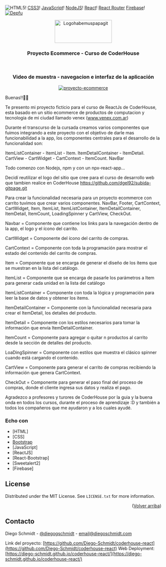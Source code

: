 ![HTML5](https://img.shields.io/badge/html5-%23E34F26.svg?style=for-the-badge&logo=html5&logoColor=white)!
[CSS3](https://img.shields.io/badge/css3-%231572B6.svg?style=for-the-badge&logo=css3&logoColor=white)!
[JavaScript](https://img.shields.io/badge/javascript-%23323330.svg?style=for-the-badge&logo=javascript&logoColor=%23F7DF1E)!
[NodeJS](https://img.shields.io/badge/node.js-6DA55F?style=for-the-badge&logo=node.js&logoColor=white)!
[React](https://img.shields.io/badge/react-%2320232a.svg?style=for-the-badge&logo=react&logoColor=%2361DAFB)!
[React Router](https://img.shields.io/badge/React_Router-CA4245?style=for-the-badge&logo=react-router&logoColor=white)
[Firebase](https://img.shields.io/badge/firebase-%23039BE5.svg?style=for-the-badge&logo=firebase)!
[![Depfu](https://badges.depfu.com/badges/c1e23923df3b75df61f1f1c2bf669962/status.svg)](https://depfu.com)
<br />
<div align="center">
  <a href="https://github.com/dgel92">
    <img src="https://diego-schmidt.github.io/coderhouse-react/static/media/logo.31c5442b01f1a5c30e92.webp" alt="Logohabemuspapagit " width="184" height="74">
  </a>

  <h3 align="center">Proyecto Ecommerce - Curso de CoderHouse</h3>
<br />
<h3 align="center">Video de muestra - navegacion e interfaz de la aplicación</h3>
  <a href="https://youtu.be/9LaFgNXDd3g">
    <img src="http://i3.ytimg.com/vi/9LaFgNXDd3g/hqdefault.jpg" alt="proyecto-ecommerce" >
  </a>

  <p align="center">
    
</div>

Buenas!!🥳🥳

Te presento mi proyecto ficticio para el curso de ReactJs de CoderHouse, esta basado en un sitio ecommerce de productos de computacion y tecnologia de mi ciudad llamado venex (www.venex.com.ar)

Durante el transcurso de la cursada creamos varios componentes que fuimos integrando a este proyecto con el objetivo de darle mas funcionabilidad a la app, los componentes centrales para el desarrollo de la funcionalidad son:

ItemListContainer - ItemList - Item.
ItemDetailContainer - ItemDetail.
CartView - CartWidget - CartContext - ItemCount.
NavBar

Todo comenzo con Nodejs, npm y con un npx-react-app...

Decidí reutilizar el logo del sitio que cree para el curso de desarrollo web que tambien realice en CoderHouse https://github.com/dgel92/subida-gitpage.git

Para crear la funcionalidad necesaria para un proyecto ecommerce con carrito tuvimos que crear varios componentes. NavBar, Footer, CartContext, CartWidget, Item, ItemList, ItemListContainer, ItemDetailContainer, ItemDetail, ItemCount, LoadingSpinner y CartView, CheckOut.

Navbar = Componente que contiene los links para la navegación dentro de la app, el logo y el ícono del carrito.

CartWidget = Componente del ícono del carrito de compras.


CartContext = Componente con toda la programación para mostrar el estado del contenido del carrito de compras.

Item = Componente que se encarga de generar el diseño de los ítems que se muestran en la lista del catálogo.

ItemList = Componente que se encarga de pasarle los parámetros a Item para generar cada unidad en la lista del catálogo

ItemListContainer = Componente con toda la lógica y programación para leer la base de datos y obtener los items.

ItemDetailContainer = Componente con la funcionalidad necesaria para crear el ItemDetail, los detalles del producto.

ItemDetail = Componente con los estilos necesarios para tomar la información que envía ItemDetailContainer.

ItemCount = Componente para agregar o quitar n productos al carrito desde la sección de detalles del producto.

LoaDingSpinner = Componente con estilos que muestra el clásico spinner cuando está cargando el contenido.

CartView = Componente para generar el carrito de compras recibiendo la información que genera CartContext.

CheckOut = Componente para generar el paso final del proceso de compras, donde el cliente ingresa sus datos y realiza el pago.


Agradezco a profesores y turores de CoderHouse por la guia y la buena onda en todos los cursos, durante el proceso de aprendizaje :D y también a todos los compañeros que me ayudaron y a los cuales ayudé.

### Echo con


* [HTML]
* [CSS]
* [Bootstrap](https://getbootstrap.com)
* [JavaScript]
* [ReactJS]
* [React-Bootstrap]
* [Sweetalert2]
* [Firebase]

<!-- LICENSE -->
## License

Distributed under the MIT License. See `LICENSE.txt` for more information.

<p align="right">(<a href="#top">Volver arriba</a>)</p>



<!-- CONTACT -->
## Contacto

Diego Schmidt - [@diegogschmidt](https://twitter.com/diegogschmidt) - email@diegoschmidt.com

Link del proyecto: [https://github.com/Diego-Schmidt/coderhouse-react](https://github.com/Diego-Schmidt/coderhouse-react)
Web Deployment: [https://diego-schmidt.github.io/coderhouse-react/](https://diego-schmidt.github.io/coderhouse-react/)